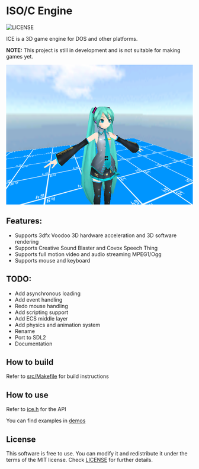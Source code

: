 # ISO/C Engine
![LICENSE](https://img.shields.io/badge/LICENSE-MIT-green.svg)

ICE is a 3D game engine for DOS and other platforms.

**NOTE:** This project is still in development and is not suitable for making games yet.

<img src="/screenshots/world.png?raw=true">

## Features:
- Supports 3dfx Voodoo 3D hardware acceleration and 3D software rendering
- Supports Creative Sound Blaster and Covox Speech Thing
- Supports full motion video and audio streaming MPEG1/Ogg
- Supports mouse and keyboard

## TODO:
- Add asynchronous loading
- Add event handling
- Redo mouse handling
- Add scripting support
- Add ECS middle layer
- Add physics and animation system
- Rename
- Port to SDL2
- Documentation

## How to build
Refer to [src/Makefile](src/Makefile) for build instructions

## How to use
Refer to [ice.h](src/ice.h) for the API

You can find examples in [demos](src/demos)

## License
This software is free to use. You can modify it and redistribute it under the terms of the 
MIT license. Check [LICENSE](LICENSE) for further details.
